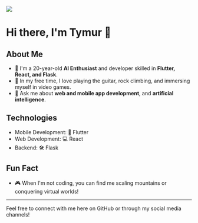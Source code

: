 <a href="https://www.linkedin.com/in/tymurbondar/"><img src="https://img.shields.io/badge/LinkedIn-0077B5?style=for-the-badge&logo=linkedin&logoColor=white" /></a>
# Hi there, I'm Tymur 👋

## About Me
- 🌱 I'm a 20-year-old **AI Enthusiast** and developer skilled in **Flutter, React, and Flask**.
- 🎸 In my free time, I love playing the guitar, rock climbing, and immersing myself in video games.
- 💬 Ask me about **web and mobile app development**, and **artificial intelligence**.

## Technologies
- Mobile Development: 📱 Flutter
- Web Development: 💻 React
- Backend: 🛠 Flask

## Fun Fact
- 🎮 When I'm not coding, you can find me scaling mountains or conquering virtual worlds!

---

Feel free to connect with me here on GitHub or through my social media channels!
